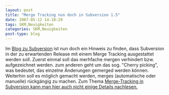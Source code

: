```yaml
---
layout: post
title: "Merge Tracking nun doch in Subversion 1.5"
date: 2007-05-12 14:10:29
tags: SKM,Neuigkeiten
categories: SKM,Neuigkeiten
post-type: blog
---
```

Im <a href="http://blogs.open.collab.net/svn/2007/05/the_subversion__1.html"  title="Blog zu Subversion">Blog zu Subversion</a> ist nun doch ein Hinweis zu finden, dass Subversion in der zu erwartenden Release mit einem Merge Tracking ausgestattet werden soll. Zuerst einmal soll das merhfache mergen verhindert bzw. aufgezeichnet werden. zum anderen geht um das sog. "Cherry picking", was bedeutet, das einzelne Änderungen gemerged werden können. Weiterhin soll es möglich gemacht werden, merges (automatische oder manuelle) rückgängig zu machen. Zum Thema <a href="http://subversion.tigris.org/merge-tracking/">Merge-Tracking in Subversion kann man hier auch nicht einige Details nachlesen.</a>
